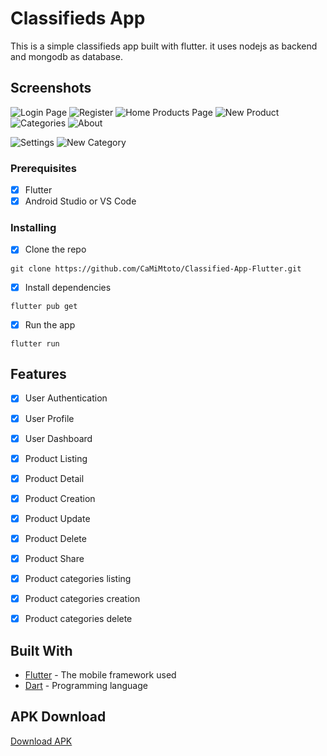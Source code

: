 # Classifieds App

This is a simple classifieds app built with  flutter. it uses nodejs as backend and mongodb as database.

## Screenshots
![Login Page](https://live.staticflickr.com/65535/52710208626_b695aa8c12_c.jpg)
![Register](https://live.staticflickr.com/65535/52710208576_2cd371def7_z.jpg)
![Home Products Page](https://live.staticflickr.com/65535/52709686417_ee63db284c_z.jpg)
![New Product](https://live.staticflickr.com/65535/52710468339_023f41fbef_c.jpg)
![Categories](https://live.staticflickr.com/65535/52710208326_066e3ecb41_c.jpg)
![About](https://live.staticflickr.com/65535/52710468134_593012caa8_c.jpg)

![Settings](https://live.staticflickr.com/65535/52710688403_8e201903c3_c.jpg)
![New Category](https://live.staticflickr.com/65535/52710468169_414995fe66_c.jpg)





### Prerequisites

- [x] Flutter
- [x] Android Studio or VS Code

### Installing

- [x] Clone the repo 

```
git clone https://github.com/CaMiMtoto/Classified-App-Flutter.git
```

- [x] Install dependencies

```
flutter pub get
```

- [x] Run the app

```
flutter run
```

## Features

- [x] User Authentication
- [x] User Profile
- [x] User Dashboard
- [x] Product Listing
- [x] Product Detail
- [x] Product Creation
- [x] Product Update
- [x] Product Delete
- [x] Product Share
- [x] Product categories listing
- [x] Product categories creation
- [x] Product categories delete


## Built With

* [Flutter](https://flutter.dev/) - The mobile framework used
* [Dart](https://dart.dev/) - Programming language


## APK Download

[Download APK ](https://drive.google.com/file/d/1d6dul8qdzrM4XBAoLvpc8r99BBlApr48/view?usp=sharing) 



